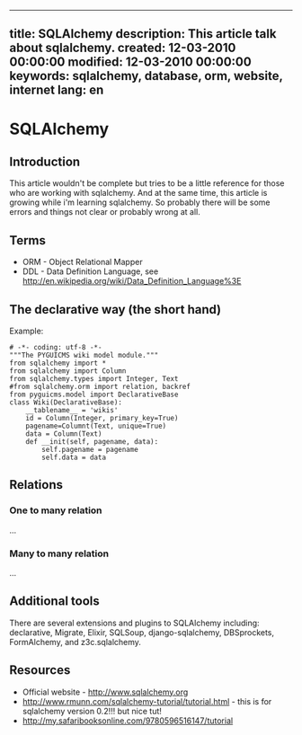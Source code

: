 -----
title: SQLAlchemy
description: This article talk about sqlalchemy.
created: 12-03-2010 00:00:00
modified: 12-03-2010 00:00:00
keywords: sqlalchemy, database, orm, website, internet
lang: en
-----

# SQLAlchemy

## Introduction

This article wouldn\'t be complete but tries to be a little reference
for those who are working with sqlalchemy. And at the same time, this
article is growing while i\'m learning sqlalchemy. So probably there
will be some errors and things not clear or probably wrong at all.

## Terms

- ORM - Object Relational Mapper
- DDL - Data Definition Language, see <http://en.wikipedia.org/wiki/Data_Definition_Language%3E>

## The declarative way (the short hand)

Example:

    # -*- coding: utf-8 -*-
    """The PYGUICMS wiki model module."""
    from sqlalchemy import *
    from sqlalchemy import Column
    from sqlalchemy.types import Integer, Text
    #from sqlalchemy.orm import relation, backref
    from pyguicms.model import DeclarativeBase
    class Wiki(DeclarativeBase):
        __tablename__ = 'wikis'
        id = Column(Integer, primary_key=True)
        pagename=Columnt(Text, unique=True)
        data = Column(Text)
        def __init(self, pagename, data):
            self.pagename = pagename
            self.data = data

## Relations

### One to many relation


...

### Many to many relation

...

## Additional tools

There are several extensions and plugins to SQLAlchemy including:
declarative, Migrate, Elixir, SQLSoup, django-sqlalchemy, DBSprockets,
FormAlchemy, and z3c.sqlalchemy.

## Resources

- Official website - <http://www.sqlalchemy.org>
- <http://www.rmunn.com/sqlalchemy-tutorial/tutorial.html> - this is for sqlalchemy version 0.2!!! but nice tut!
- <http://my.safaribooksonline.com/9780596516147/tutorial>
